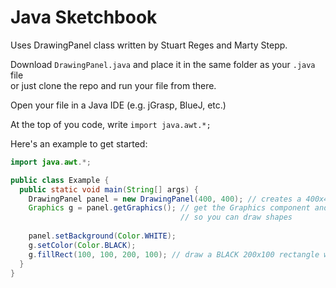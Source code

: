 # Java Sketchbook
Uses DrawingPanel class written by Stuart Reges and Marty Stepp.

Download `DrawingPanel.java` and place it in the same folder as your `.java` file  
or just clone the repo and run your file from there.

Open your file in a Java IDE (e.g. jGrasp, BlueJ, etc.)

At the top of you code, write `import java.awt.*;`  

Here's an example to get started:  

```java
import java.awt.*;

public class Example {
  public static void main(String[] args) {
    DrawingPanel panel = new DrawingPanel(400, 400); // creates a 400x400 panel
    Graphics g = panel.getGraphics(); // get the Graphics component and pass into variable
                                      // so you can draw shapes
    
    panel.setBackground(Color.WHITE);
    g.setColor(Color.BLACK);
    g.fillRect(100, 100, 200, 100); // draw a BLACK 200x100 rectangle with top left at (100, 100)
  }
}
```
